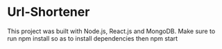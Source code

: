 # Url-Shortener
This project was built with Node.js, React.js and MongoDB.
Make sure to run npm install so as to install dependencies then npm start
